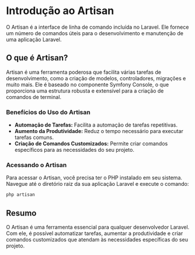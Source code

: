 # Introdução ao Artisan

O Artisan é a interface de linha de comando incluída no Laravel. Ele fornece um número de comandos úteis para o desenvolvimento e manutenção de uma aplicação Laravel.

## O que é Artisan?

Artisan é uma ferramenta poderosa que facilita várias tarefas de desenvolvimento, como a criação de modelos, controladores, migrações e muito mais. Ele é baseado no componente Symfony Console, o que proporciona uma estrutura robusta e extensível para a criação de comandos de terminal.

### Benefícios do Uso do Artisan

- **Automação de Tarefas:** Facilita a automação de tarefas repetitivas.
- **Aumento da Produtividade:** Reduz o tempo necessário para executar tarefas comuns.
- **Criação de Comandos Customizados:** Permite criar comandos específicos para as necessidades do seu projeto.

### Acessando o Artisan

Para acessar o Artisan, você precisa ter o PHP instalado em seu sistema. Navegue até o diretório raiz da sua aplicação Laravel e execute o comando:

```bash
php artisan
```

## Resumo

O Artisan é uma ferramenta essencial para qualquer desenvolvedor Laravel. Com ele, é possível automatizar tarefas, aumentar a produtividade e criar comandos customizados que atendam às necessidades específicas do seu projeto.
